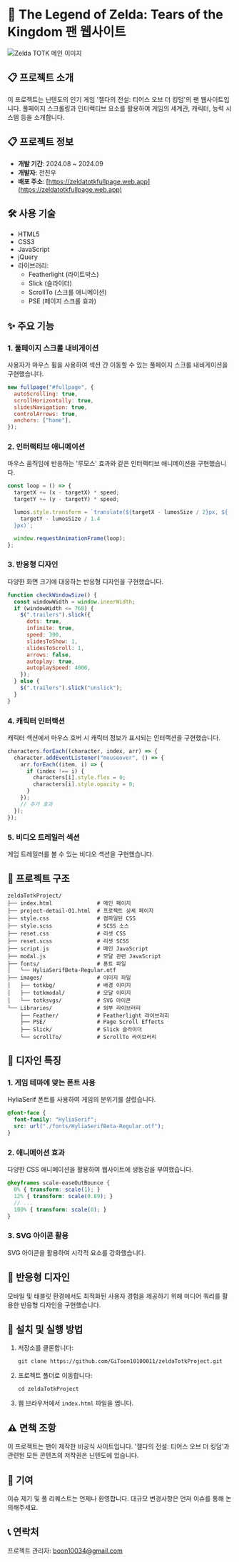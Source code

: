 # 🏹 The Legend of Zelda: Tears of the Kingdom 팬 웹사이트

![Zelda TOTK 메인 이미지](https://zeldatotkfullpage.web.app/images/totkbg/logo-intro-2x.webp)

## 📋 프로젝트 소개

이 프로젝트는 닌텐도의 인기 게임 '젤다의 전설: 티어스 오브 더 킹덤'의 팬 웹사이트입니다. 풀페이지 스크롤링과 인터랙티브 요소를 활용하여 게임의 세계관, 캐릭터, 능력 시스템 등을 소개합니다.

## 📋 프로젝트 정보

- **개발 기간**: 2024.08 ~ 2024.09
- **개발자**: 전진우
- **배포 주소**: [https://zeldatotkfullpage.web.app](https://zeldatotkfullpage.web.app)

## 🛠️ 사용 기술
- HTML5
- CSS3
- JavaScript
- jQuery
- 라이브러리:
  - Featherlight (라이트박스)
  - Slick (슬라이더)
  - ScrollTo (스크롤 애니메이션)
  - PSE (페이지 스크롤 효과)

## ✨ 주요 기능

### 1. 풀페이지 스크롤 내비게이션
사용자가 마우스 휠을 사용하여 섹션 간 이동할 수 있는 풀페이지 스크롤 내비게이션을 구현했습니다.

```javascript
new fullpage("#fullpage", {
  autoScrolling: true,
  scrollHorizontally: true,
  slidesNavigation: true,
  controlArrows: true,
  anchors: ["home"],
});
```

### 2. 인터랙티브 애니메이션
마우스 움직임에 반응하는 '루모스' 효과와 같은 인터랙티브 애니메이션을 구현했습니다.

```javascript
const loop = () => {
  targetX += (x - targetX) * speed;
  targetY += (y - targetY) * speed;

  lumos.style.transform = `translate(${targetX - lumosSize / 2}px, ${
    targetY - lumosSize / 1.4
  }px)`;

  window.requestAnimationFrame(loop);
};
```

### 3. 반응형 디자인
다양한 화면 크기에 대응하는 반응형 디자인을 구현했습니다.

```javascript
function checkWindowSize() {
  const windowWidth = window.innerWidth;
  if (windowWidth <= 768) {
    $(".trailers").slick({
      dots: true,
      infinite: true,
      speed: 300,
      slidesToShow: 1,
      slidesToScroll: 1,
      arrows: false,
      autoplay: true,
      autoplaySpeed: 4000,
    });
  } else {
    $(".trailers").slick("unslick");
  }
}
```

### 4. 캐릭터 인터랙션
캐릭터 섹션에서 마우스 호버 시 캐릭터 정보가 표시되는 인터랙션을 구현했습니다.

```javascript
characters.forEach((character, index, arr) => {
  character.addEventListener("mouseover", () => {
    arr.forEach((item, i) => {
      if (index !== i) {
        characters[i].style.flex = 0;
        characters[i].style.opacity = 0;
      }
    });
    // 추가 효과
  });
});
```

### 5. 비디오 트레일러 섹션
게임 트레일러를 볼 수 있는 비디오 섹션을 구현했습니다.

## 📁 프로젝트 구조

```
zeldaTotkProject/
├── index.html              # 메인 페이지
├── project-detail-01.html  # 프로젝트 상세 페이지
├── style.css               # 컴파일된 CSS
├── style.scss              # SCSS 소스
├── reset.css               # 리셋 CSS
├── reset.scss              # 리셋 SCSS
├── script.js               # 메인 JavaScript
├── modal.js                # 모달 관련 JavaScript
├── fonts/                  # 폰트 파일
│   └── HyliaSerifBeta-Regular.otf
├── images/                 # 이미지 파일
│   ├── totkbg/             # 배경 이미지
│   ├── totkmodal/          # 모달 이미지
│   └── totksvgs/           # SVG 아이콘
└── Libraries/              # 외부 라이브러리
    ├── Feather/            # Featherlight 라이브러리
    ├── PSE/                # Page Scroll Effects
    ├── Slick/              # Slick 슬라이더
    └── scrollTo/           # ScrollTo 라이브러리
```

## 🎨 디자인 특징

### 1. 게임 테마에 맞는 폰트 사용
HyliaSerif 폰트를 사용하여 게임의 분위기를 살렸습니다.

```scss
@font-face {
  font-family: "HyliaSerif";
  src: url("./fonts/HyliaSerifBeta-Regular.otf");
}
```

### 2. 애니메이션 효과
다양한 CSS 애니메이션을 활용하여 웹사이트에 생동감을 부여했습니다.

```scss
@keyframes scale-easeOutBounce {
  0% { transform: scale(1); }
  12% { transform: scale(0.89); }
  // ...
  100% { transform: scale(0); }
}
```

### 3. SVG 아이콘 활용
SVG 아이콘을 활용하여 시각적 요소를 강화했습니다.

## 📱 반응형 디자인

모바일 및 태블릿 환경에서도 최적화된 사용자 경험을 제공하기 위해 미디어 쿼리를 활용한 반응형 디자인을 구현했습니다.

## 🚀 설치 및 실행 방법

1. 저장소를 클론합니다:
   ```
   git clone https://github.com/GiToon10100011/zeldaTotkProject.git
   ```
2. 프로젝트 폴더로 이동합니다:
   ```
   cd zeldaTotkProject
   ```
3. 웹 브라우저에서 `index.html` 파일을 엽니다.

## ⚠️ 면책 조항

이 프로젝트는 팬이 제작한 비공식 사이트입니다. '젤다의 전설: 티어스 오브 더 킹덤'과 관련된 모든 콘텐츠의 저작권은 닌텐도에 있습니다.

## 👥 기여
이슈 제기 및 풀 리퀘스트는 언제나 환영합니다. 대규모 변경사항은 먼저 이슈를 통해 논의해주세요.

## 📞 연락처
프로젝트 관리자: boon10034@gmail.com
